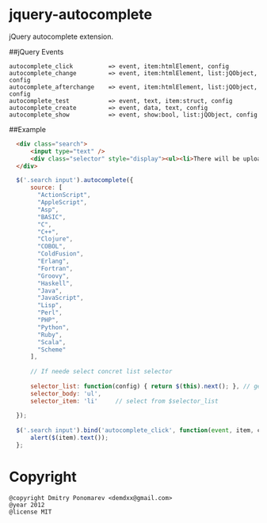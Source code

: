 jquery-autocomplete
===================

jQuery autocomplete extension.

##jQuery Events
 
    autocomplete_click          => event, item:htmlElement, config
    autocomplete_change         => event, item:htmlElement, list:jQObject, config
    autocomplete_afterchange    => event, item:htmlElement, list:jQObject, config
    autocomplete_test           => event, text, item:struct, config
    autocomplete_create         => event, data, text, config
    autocomplete_show           => event, show:bool, list:jQObject, config

##Example
 
```html
  <div class="search">
      <input type="text" />
      <div class="selector" style="display"><ul><li>There will be uploaded to the elements...</li></ul></div>
  </div>
```
    
```js
  $('.search input').autocomplete({
      source: [
		"ActionScript",
		"AppleScript",
		"Asp",
		"BASIC",
		"C",
		"C++",
		"Clojure",
		"COBOL",
		"ColdFusion",
		"Erlang",
		"Fortran",
		"Groovy",
		"Haskell",
		"Java",
		"JavaScript",
		"Lisp",
		"Perl",
		"PHP",
		"Python",
		"Ruby",
		"Scala",
		"Scheme"
      ],
      
      // If neede select concret list selector
      
      selector_list: function(config) { return $(this).next(); }, // get <div class="selector" ...
      selector_body: 'ul',
      selector_item: 'li'     // select from $selector_list
      
  });
  
  $('.search input').bind('autocomplete_click', function(event, item, config) {
      alert($(item).text());
  }; 
```

Copyright
=========

    @copyright Dmitry Ponomarev <demdxx@gmail.com>
    @year 2012
    @license MIT